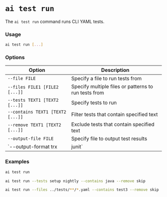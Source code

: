 # `ai test run`

The `ai test run` command runs CLI YAML tests.

### Usage

``` bash
ai test run [...]
```

### Options

| Option | Description |
|--------|-------------|
| `--file FILE`  | Specify a file to run tests from |
| `--files FILE1 [FILE2 [...]]` | Specify multiple files or patterns to run tests from |
| `--tests TEXT1 [TEXT2 [...]]` | Specify tests to run |
| `--contains TEXT1 [TEXT2 [...]]` | Filter tests that contain specified text |
| `--remove TEXT1 [TEXT2 [...]]` | Exclude tests that contain specified text |
| `--output-file FILE` | Specify file to output test results |
| `--output-format trx|junit` | Specify output format (trx or junit) |

### Examples

``` bash title="Runs all available tests"
ai test run
```

``` bash title="Run tests from files under current directory, that contain 'setup' or 'nightly', and 'java', but not 'skip'"
ai test run --tests setup nightly --contains java --remove skip
```

``` bash title="Run tests from files under 'tests' directory, that contain 'test3', but not 'skip'"
ai test run --files ../tests/**/*.yaml --contains test3 --remove skip
```
